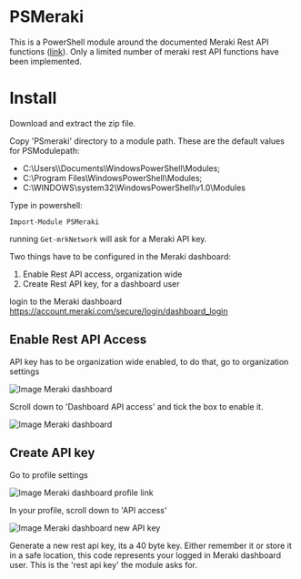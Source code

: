 # PSMeraki
This is a PowerShell module around the documented Meraki Rest API functions \([link](https://documenter.getpostman.com/view/897512/meraki-dashboard-api/2To9xm#a5b91474-d9da-c345-cf0e-5c828475686d)\). Only a limited number of meraki rest API functions have been implemented.

# Install 
Download and extract the zip file. 

Copy 'PSmeraki' directory to a module path. 
These are the default values for PSModulepath:
- C:\Users\\<username>\Documents\WindowsPowerShell\Modules;
- C:\Program Files\WindowsPowerShell\Modules;
- C:\WINDOWS\system32\WindowsPowerShell\v1.0\Modules

Type in powershell: 

`Import-Module PSMeraki`

running `Get-mrkNetwork` will ask for a Meraki API key. 

Two things have to be configured in the Meraki dashboard:
1. Enable Rest API access, organization wide
2. Create Rest API key, for a dashboard user 

login to the Meraki dashboard 
https://account.meraki.com/secure/login/dashboard_login

## Enable Rest API Access

API key has to be organization wide enabled, to do that, go to organization settings

![Image Meraki dashboard](https://imgur.com/LBzIhK3.png)

Scroll down to 'Dashboard API access' and tick the box to enable it. 

![Image Meraki dashboard](https://imgur.com/iOXTiEJ.png)

## Create API key
Go to profile settings

![Image Meraki dashboard profile link](https://imgur.com/ymjzujI.png)

In your profile, scroll down to 'API access'

![Image Meraki dashboard new API key](https://imgur.com/Dbux0J5.png)

Generate a new rest api key, its a 40 byte key.
Either remember it or store it in a safe location, this code represents your logged in Meraki dashboard user.
This is the 'rest api key' the module asks for.

